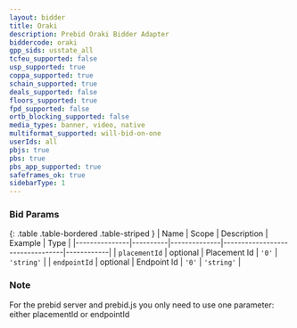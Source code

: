```yaml
---
layout: bidder
title: Oraki
description: Prebid Oraki Bidder Adapter
biddercode: oraki
gpp_sids: usstate_all
tcfeu_supported: false
usp_supported: true
coppa_supported: true
schain_supported: true
deals_supported: false
floors_supported: true
fpd_supported: false
ortb_blocking_supported: false
media_types: banner, video, native
multiformat_supported: will-bid-on-one
userIds: all
pbjs: true
pbs: true
pbs_app_supported: true
safeframes_ok: true
sidebarType: 1
---
```


### Bid Params

{: .table .table-bordered .table-striped }
| Name          | Scope    | Description  | Example                         | Type       |
|---------------|----------|--------------|---------------------------------|------------|
| `placementId` | optional | Placement Id | `'0'`                           | `'string'` |
| `endpointId`  | optional | Endpoint Id  | `'0'`                           | `'string'` |

### Note

For the prebid server and prebid.js you only need to use one parameter: either placementId or endpointId
